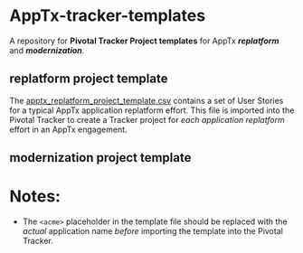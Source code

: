 # AppTx-tracker-templates

A repository for **Pivotal Tracker Project templates** for AppTx ***replatform*** and ***modernization***.

## replatform project template

The [apptx_replatform_project_template.csv](https://github.com/pivotalservices/AppTx-tracker-templates/blob/master/apptx_replatform_project_template.csv) contains a set of User Stories for a typical AppTx application replatform effort. This file is imported into the Pivotal Tracker to create a Tracker project for _each application replatform_ effort in an AppTx engagement.

## modernization project template

# Notes:
- The `<acme>` placeholder in the template file should be replaced with the _actual_ application name _before_ importing the template into the Pivotal Tracker.
